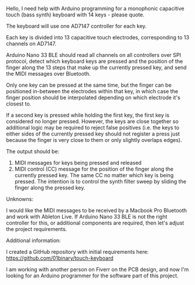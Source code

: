 Hello, I need help with Arduino programming for a monophonic capacitive touch (bass synth) keyboard with 14 keys - please quote.

The keyboard will use one AD7147 controller for each key.

Each key is divided into 13 capacitive touch electrodes, corresponding to 13 channels on AD7147.

Arduino Nano 33 BLE should read all channels on all controllers over SPI protocol, detect which keyboard keys are pressed and the position of the finger along the 13 steps that make up the currently pressed key, and send the MIDI messages over Bluetooth.

Only one key can be pressed at the same time, but the finger can be positioned in-between the electrodes within that key, in which case the finger position should be interpolated depending on which electrode it's closest to.

If a second key is pressed while holding the first key, the first key is considered no longer pressed. However, the keys are close together so additional logic may be required to reject false positives (i.e. the keys to either sides of the currently pressed key should not register a press just because the finger is very close to them or only slightly overlaps edges).

The output should be:

1. MIDI messages for keys being pressed and released
2. MIDI control (CC) message for the position of the finger along the currently pressed key. The same CC no matter which key is being pressed. The intention is to control the synth filter sweep by sliding the finger along the pressed key.

Unknowns:

I would like the MIDI messages to be received by a Macbook Pro Bluetooth and work with Ableton Live. If Arduino Nano 33 BLE is not the right controller for this, or additional components are required, then let's adjust the project requirements.

Additional information:

I created a GitHub repository with initial requirements here:
https://github.com/01binary/touch-keyboard

I am working with another person on Fiverr on the PCB design, and now I'm looking for an Arduino programmer for the software part of this project.